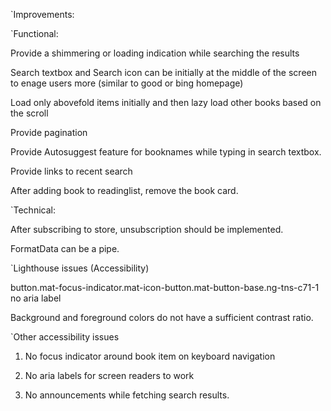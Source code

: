 `Improvements:


`Functional:

Provide a shimmering or loading indication while searching the results 

Search textbox and Search icon can be initially at the middle of the screen to enage users more (similar to good or bing homepage) 

Load only abovefold items initially and then lazy load other books based on the scroll

Provide pagination 

Provide Autosuggest feature for booknames while typing in search textbox.

Provide links to recent search 

After adding book to readinglist, remove the book card. 



`Technical: 

After subscribing to store, unsubscription should be implemented.

FormatData can be a pipe. 



`Lighthouse issues (Accessibility)

button.mat-focus-indicator.mat-icon-button.mat-button-base.ng-tns-c71-1 no aria label

Background and foreground colors do not have a sufficient contrast ratio.



`Other accessibility issues 

1) No focus indicator around book item on keyboard navigation 

2) No aria labels for screen readers to work 

3) No announcements while fetching search results. 